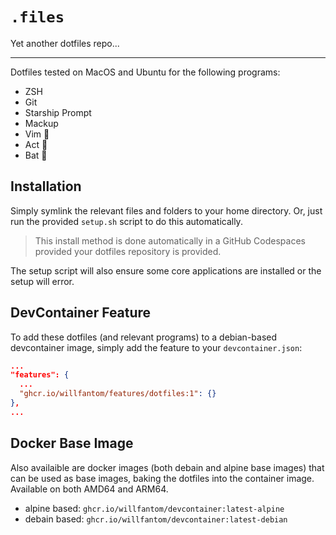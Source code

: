 # `.files`

Yet another dotfiles repo...

---

Dotfiles tested on MacOS and Ubuntu for the following programs:

 - ZSH
 - Git
 - Starship Prompt
 - Mackup
 - Vim 🚧
 - Act 🚧
 - Bat 🚧

## Installation

Simply symlink the relevant files and folders to your home directory. Or,
just run the provided `setup.sh` script to do this automatically.

> This install method is done automatically in a GitHub Codespaces provided your
> dotfiles repository is provided.

The setup script will also ensure some core applications are installed or the
setup will error.

## DevContainer Feature

To add these dotfiles (and relevant programs) to a debian-based devcontainer
image, simply add the feature to your `devcontainer.json`:

```json
...
"features": {
  ...
  "ghcr.io/willfantom/features/dotfiles:1": {}
},
...
```

## Docker Base Image

Also availaible are docker images (both debain and alpine base images) that can
be used as base images, baking the dotfiles into the container image. Available
on both AMD64 and ARM64.

- alpine based: `ghcr.io/willfantom/devcontainer:latest-alpine`
- debain based: `ghcr.io/willfantom/devcontainer:latest-debian`
